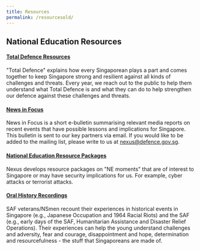 ```yaml
---
title: Resources
permalink: /resourcesold/
---
```


## National Education Resources

#### [Total Defence Resources](https://www.mindef.gov.sg/oms/imindef/mindef_websites/topics/totaldefence/resources.html)

"Total Defence" explains how every Singaporean plays a part and comes together to keep Singapore strong and resilient against all kinds of challenges and threats. Every year, we reach out to the public to help them understand what Total Defence is and what they can do to help strengthen our defence against these challenges and threats.

#### [News in Focus](https://www.mindef.gov.sg/oms/nexus/news-in-focus.html)

News in Focus is a short e-bulletin summarising relevant media reports on recent events that have possible lessons and implications for Singapore. This bulletin is sent to our key partners via email. If you would like to be added to the mailing list, please write to us at nexus@defence.gov.sg.

#### [National Education Resource Packages](https://www.mindef.gov.sg/oms/nexus/ne-resource-packages.html)

Nexus develops resource packages on "NE moments" that are of interest to Singapore or may have security implications for us. For example, cyber attacks or terrorist attacks.

#### [Oral History Recordings](https://www.mindef.gov.sg/oms/nexus/oral-history-recordings.html) 

SAF veterans/NSmen recount their experiences in historical events in Singapore (e.g., Japanese Occupation and 1964 Racial Riots) and the SAF (e.g., early days of the SAF, Humanitarian Assistance and Disaster Relief Operations). Their experiences can help the young understand challenges and adversity, fear and courage, disappointment and hope, determination and resourcefulness - the stuff that Singaporeans are made of.